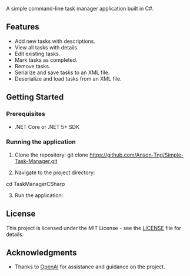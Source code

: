 A simple command-line task manager application built in C#.

## Features

- Add new tasks with descriptions.
- View all tasks with details.
- Edit existing tasks.
- Mark tasks as completed.
- Remove tasks.
- Serialize and save tasks to an XML file.
- Deserialize and load tasks from an XML file.

## Getting Started

### Prerequisites

- .NET Core or .NET 5+ SDK

### Running the application

1. Clone the repository:
git clone https://github.com/Anson-Tng/Simple-Task-Manager.git

2. Navigate to the project directory:

cd TaskManagerCSharp

3. Run the application:


## License

This project is licensed under the MIT License - see the [LICENSE](LICENSE) file for details.

## Acknowledgments

- Thanks to [OpenAI](https://www.openai.com/) for assistance and guidance on the project.

